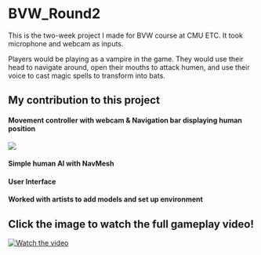 # BVW_Round2
 
This is the two-week project I made for BVW course at CMU ETC. It took microphone and webcam as inputs.

Players would be playing as a vampire in the game. They would use their head to navigate around, open their mouths to attack humen, and use their voice to cast magic spells to transform into bats.

## My contribution to this project
#### Movement controller with webcam & Navigation bar displaying human position
![](Images/movement.gif)
#### Simple human AI with NavMesh

#### User Interface

#### Worked with artists to add models and set up environment

## Click the image to watch the full gameplay video!
[![Watch the video](https://img.youtube.com/vi/7mUv_kFQaCI/maxresdefault.jpg)](https://youtu.be/7mUv_kFQaCI)
